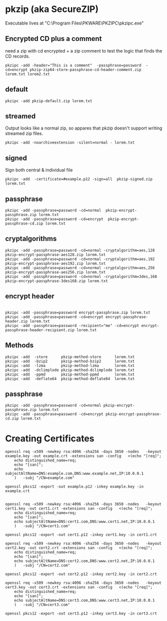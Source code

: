 # pkzip (aka SecureZIP)

Executable lives at "C:\Program Files\PKWARE\PKZIPC\pkzipc.exe"

## Encrypted CD plus a comment

need a zip with cd encrypted + a zip comment to test the logic that finds the CD records.


    pkzipc -add -header="This is a comment"  -passphrase=password  -cd=encrypt pkzip-zip64-store-passphrase-cd-header-comment.zip lorem.txt lorem2.txt

## default

    pkzipc -add pkzip-default.zip lorem.txt

## streamed

Output looks like a normal zip, so appares that pkzip doesn't support writing streamed zip files.

    pkzipc -add -noarchiveextension -silent=normal - lorem.txt

## signed

Sign both central & individual file

    pkzipc -add  -certificate=#example.p12 -sign=all  pkzip-signed.zip lorem.txt

## passphrase

    pkzipc -add -passphrase=password -cd=normal  pkzip-encrypt-passphrase.zip lorem.txt
    pkzipc -add -passphrase=password -cd=encrypt  pkzip-encrypt-passphrase-cd.zip lorem.txt


## cryptalgorithms

<!-- pkzipc -listcryptalgorithms
SecureZIP(R) Command Line  Version 14 for Windows Evaluation Version
Portions copyright (C) 1989-2014 PKWARE, Inc.  All Rights Reserved.
Reg. U.S. Pat. and Tm. Off.  Patent No. 5,051,745  7,793,099  7,844,579
7,890,465  7,895,434;  Other patents pending

Thank you for evaluating PKZIP(R). There are 29 days left in your evaluation period. Use of this software after the
evaluation period requires purchase of a license for this machine. Contact PKWARE, Inc. at http://www.pkware.com/ for
information on licensing this product.

    Available encryption algorithms:

            AES,256        AES (256-bit)
            AES,192        AES (192-bit)
            AES,128        AES (128-bit)
            3DES,168        3DES (168-bit) -->


    pkzipc -add -passphrase=password -cd=normal -cryptalgorithm=aes,128 pkzip-encrypt-passphrase-aes128.zip lorem.txt
    pkzipc -add -passphrase=password -cd=normal -cryptalgorithm=aes,192 pkzip-encrypt-passphrase-aes192.zip lorem.txt
    pkzipc -add -passphrase=password -cd=normal -cryptalgorithm=aes,256 pkzip-encrypt-passphrase-aes256.zip lorem.txt
    pkzipc -add -passphrase=password -cd=normal -cryptalgorithm=3des,168 pkzip-encrypt-passphrase-3des168.zip lorem.txt

## encrypt header


######

    pkzipc -add -passphrase=password encrypt-passphrase.zip lorem.txt
    pkzipc -add -passphrase=password -cd=encrypt encrypt-passphrase-header.zip lorem.txt
    pkzipc -add -passphrase=password -recipient="me" -cd=encrypt encrypt-passphrase-header-recipient.zip lorem.txt

## Methods
    pkzipc -add  -store      pkzip-method-store      lorem.txt
    pkzipc -add  -bzip2      pkzip-method-bzip2      lorem.txt
    pkzipc -add  -lzma       pkzip-method-lzma       lorem.txt
    pkzipc -add  -dclimplode pkzip-method-dclimplode lorem.txt
    pkzipc -add  -ppmd       pkzip-method-ppmd       lorem.txt
    pkzipc -add  -deflate64  pkzip-method-deflate64  lorem.txt

## passphrase

    pkzipc -add -passphrase=password -cd=normal pkzip-encrypt-passphrase.zip lorem.txt
    pkzipc -add -passphrase=password -cd=encrypt pkzip-encrypt-passphrase-cd.zip lorem.txt

# Creating Certificates

    openssl req -x509 -newkey rsa:4096 -sha256 -days 3650 -nodes   -keyout example.key -out example.crt -extensions san -config   <(echo "[req]";
        echo distinguished_name=req;
        echo "[san]";
        echo subjectAltName=DNS:example.com,DNS:www.example.net,IP:10.0.0.1
        )   -subj "/CN=example.com"

    openssl pkcs12 -export -out example.p12 -inkey example.key -in example.crt


    openssl req -x509 -newkey rsa:4096 -sha256 -days 3650 -nodes   -keyout cert1.key -out cert1.crt -extensions san -config   <(echo "[req]";
        echo distinguished_name=req;
        echo "[san]";
        echo subjectAltName=DNS:cert1.com,DNS:www.cert1.net,IP:10.0.0.1
        )   -subj "/CN=cert1.com"

    openssl pkcs12 -export -out cert1.p12 -inkey cert1.key -in cert1.crt

    openssl req -x509 -newkey rsa:4096 -sha256 -days 3650 -nodes   -keyout cert2.key -out cert2.crt -extensions san -config   <(echo "[req]";
        echo distinguished_name=req;
        echo "[san]";
        echo subjectAltName=DNS:cert2.com,DNS:www.cert2.net,IP:10.0.0.1
        )   -subj "/CN=cert2.com"

    openssl pkcs12 -export -out cert2.p12 -inkey cert2.key -in cert2.crt

    openssl req -x509 -newkey rsa:4096 -sha256 -days 3650 -nodes   -keyout cert3.key -out cert3.crt -extensions san -config   <(echo "[req]";
        echo distinguished_name=req;
        echo "[san]";
        echo subjectAltName=DNS:cert3.com,DNS:www.cert3.net,IP:10.0.0.1
        )   -subj "/CN=cert3.com"

    openssl pkcs12 -export -out cert3.p12 -inkey cert3.key -in cert3.crt